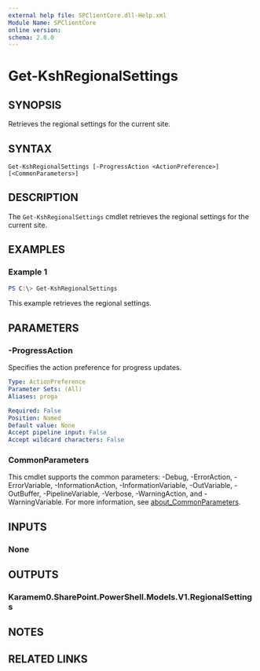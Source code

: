 ```yaml
---
external help file: SPClientCore.dll-Help.xml
Module Name: SPClientCore
online version:
schema: 2.0.0
---
```


# Get-KshRegionalSettings

## SYNOPSIS
Retrieves the regional settings for the current site.

## SYNTAX

```
Get-KshRegionalSettings [-ProgressAction <ActionPreference>] [<CommonParameters>]
```

## DESCRIPTION
The `Get-KshRegionalSettings` cmdlet retrieves the regional settings for the current site.

## EXAMPLES

### Example 1
```powershell
PS C:\> Get-KshRegionalSettings
```

This example retrieves the regional settings.

## PARAMETERS

### -ProgressAction
Specifies the action preference for progress updates.

```yaml
Type: ActionPreference
Parameter Sets: (All)
Aliases: proga

Required: False
Position: Named
Default value: None
Accept pipeline input: False
Accept wildcard characters: False
```

### CommonParameters
This cmdlet supports the common parameters: -Debug, -ErrorAction, -ErrorVariable, -InformationAction, -InformationVariable, -OutVariable, -OutBuffer, -PipelineVariable, -Verbose, -WarningAction, and -WarningVariable. For more information, see [about_CommonParameters](http://go.microsoft.com/fwlink/?LinkID=113216).

## INPUTS

### None
## OUTPUTS

### Karamem0.SharePoint.PowerShell.Models.V1.RegionalSettings
## NOTES

## RELATED LINKS

